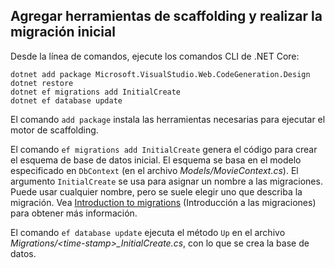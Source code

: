 <a name="cli"></a>
## <a name="add-scaffold-tooling-and-perform-initial-migration"></a>Agregar herramientas de scaffolding y realizar la migración inicial

Desde la línea de comandos, ejecute los comandos CLI de .NET Core:

```console
dotnet add package Microsoft.VisualStudio.Web.CodeGeneration.Design
dotnet restore
dotnet ef migrations add InitialCreate
dotnet ef database update
```

El comando `add package` instala las herramientas necesarias para ejecutar el motor de scaffolding.

El comando `ef migrations add InitialCreate` genera el código para crear el esquema de base de datos inicial. El esquema se basa en el modelo especificado en `DbContext` (en el archivo *Models/MovieContext.cs*). El argumento `InitialCreate` se usa para asignar un nombre a las migraciones. Puede usar cualquier nombre, pero se suele elegir uno que describa la migración. Vea [Introduction to migrations](xref:data/ef-mvc/migrations#introduction-to-migrations) (Introducción a las migraciones) para obtener más información.

El comando `ef database update` ejecuta el método `Up` en el archivo *Migrations/\<time-stamp>_InitialCreate.cs*, con lo que se crea la base de datos.
